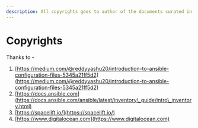 ```yaml
---
description: All copyrights goes to author of the documents curated in this book
---
```


# Copyrights

Thanks to -&#x20;

1. [https://medium.com/@reddyyashu20/introduction-to-ansible-configuration-files-5345a21ff5d2](https://medium.com/@reddyyashu20/introduction-to-ansible-configuration-files-5345a21ff5d2)
2. [https://docs.ansible.com](https://docs.ansible.com/ansible/latest/inventory\_guide/intro\_inventory.html)
3. [https://spacelift.io/](https://spacelift.io/)
4. [https://www.digitalocean.com](https://www.digitalocean.com)

